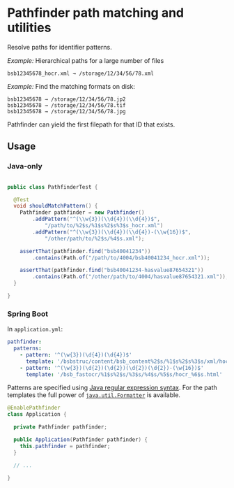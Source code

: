 # Pathfinder path matching and utilities

Resolve paths for identifier patterns.
 
*Example:* Hierarchical paths for a large number of files

```
bsb12345678_hocr.xml → /storage/12/34/56/78.xml
```

*Example:* Find the matching formats on disk:
```
bsb12345678 → /storage/12/34/56/78.jp2
bsb12345678 → /storage/12/34/56/78.tif
bsb12345678 → /storage/12/34/56/78.jpg
```
Pathfinder can yield the first filepath for that ID that exists.


## Usage 

### Java-only

```java

public class PathfinderTest {

  @Test
  void shouldMatchPattern() {
    Pathfinder pathfinder = new Pathfinder()
        .addPattern("^(\\w{3})(\\d{4})(\\d{4})$",
            "/path/to/%2$s/%1$s%2$s%3$s_hocr.xml")
        .addPattern("^(\\w{3})(\\d{4})(\\d{4})-(\\w{16})$",
            "/other/path/to/%2$s/%4$s.xml");

    assertThat(pathfinder.find("bsb40041234"))
        .contains(Path.of("/path/to/4004/bsb40041234_hocr.xml"));

    assertThat(pathfinder.find("bsb40041234-hasvalue87654321"))
        .contains(Path.of("/other/path/to/4004/hasvalue87654321.xml"));
  }

}
``` 


### Spring Boot

In `application.yml`:
```yml
pathfinder:
  patterns:
    - pattern: '^(\w{3})(\d{4})(\d{4})$'
      template: '/bsbstruc/content/bsb_content%2$s/%1$s%2$s%3$s/xml/hocr/1.0/%1$s%2$s%3$s_hocr.xml'
    - pattern: '^(\w{3})(\d{2})(\d{2})(\d{2})(\d{2})-(\w{16})$'
      template: '/bsb_fastocr/%1$s%2$s/%3$s/%4$s/%5$s/hocr_%6$s.html'
```

Patterns are specified using [Java regular expression syntax](https://docs.oracle.com/en/java/javase/11/docs/api/java.base/java/util/regex/Pattern.html).
For the path templates the full power of [`java.util.Formatter`](https://docs.oracle.com/en/java/javase/11/docs/api/java.base/java/util/Formatter.html)
is available.       

```java
@EnablePathfinder
class Application {

  private Pathfinder pathfinder;

  public Application(Pathfinder pathfinder) {
    this.pathfinder = pathfinder;
  }

  // ...

}
```